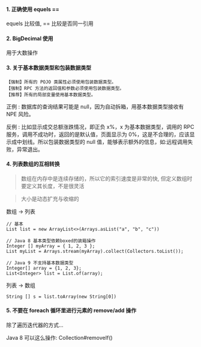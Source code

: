 #### 1. 正确使用 equels == 

equels 比较值, == 比较是否同一引用

#### 2. BigDecimal 使用

用于大数操作

#### 3. 关于基本数据类型和包装数据类型

```
【强制】所有的 POJO 类属性必须使用包装数据类型。
【强制】RPC 方法的返回值和参数必须使用包装数据类型。
【推荐】所有的局部变量使用基本数据类型。
```

正例 : 数据库的查询结果可能是 null，因为自动拆箱，用基本数据类型接收有 NPE 风险。

反例 : 比如显示成交总额涨跌情况，即正负 x%，x 为基本数据类型，调用的 RPC 服务，调用不成功时，返回的是默认值，页面显示为 0%，这是不合理的，应该显示成中划线。所以包装数据类型的 null 值，能够表示额外的信息，如:远程调用失败，异常退出。

#### 4. 列表数组的互相转换

> 数组在内存中是连续存储的，所以它的索引速度是非常的快, 但定义数组时要定义其长度，不是很灵活

> 大小是动态扩充与收缩的

数组 -> 列表

```
// 基本
List list = new ArrayList<>(Arrays.asList("a", "b", "c"))

// Java 8 基本类型依赖boxed的装箱操作
Integer [] myArray = { 1, 2, 3 };
List myList = Arrays.stream(myArray).collect(Collectors.toList());

// Java 9 不支持基本数据类型 
Integer[] array = {1, 2, 3};
List<Integer> list = List.of(array);
```

列表 -> 数组

```
String [] s = list.toArray(new String[0])
```


#### 5. 不要在 foreach 循环里进行元素的 remove/add 操作

除了遍历迭代器的方式...

Java 8 可以这么操作: Collection#removeIf()